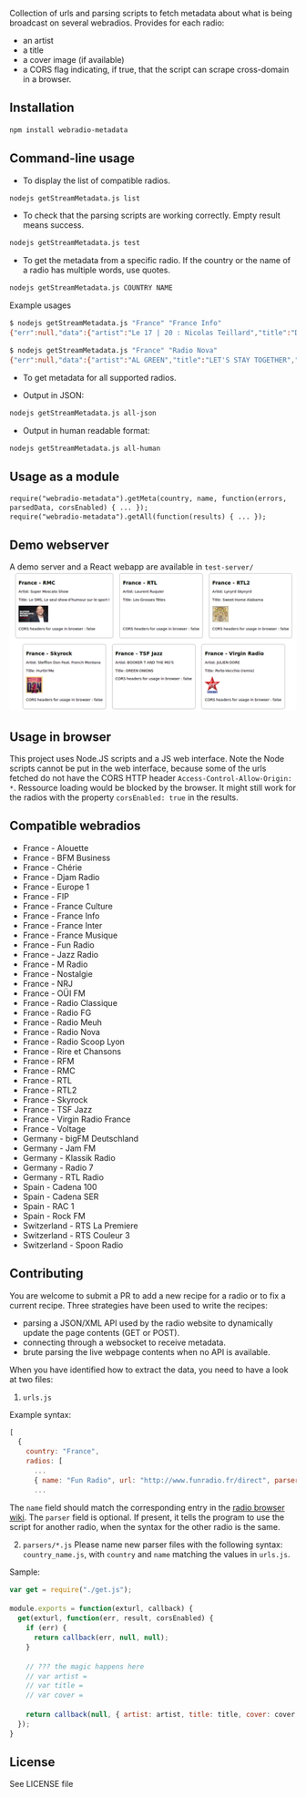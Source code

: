 Collection of urls and parsing scripts to fetch metadata about what is being broadcast on several webradios. Provides for each radio:
* an artist
* a title
* a cover image (if available)
* a CORS flag indicating, if true, that the script can scrape cross-domain in a browser.

## Installation
```sh
npm install webradio-metadata
```

## Command-line usage
* To display the list of compatible radios.
```sh
nodejs getStreamMetadata.js list
```

* To check that the parsing scripts are working correctly. Empty result means success.
```sh
nodejs getStreamMetadata.js test
```

* To get the metadata from a specific radio. If the country or the name of a radio has multiple words, use quotes.
```sh
nodejs getStreamMetadata.js COUNTRY NAME
```
Example usages
```sh
$ nodejs getStreamMetadata.js "France" "France Info"
{"err":null,"data":{"artist":"Le 17 | 20 : Nicolas Teillard","title":"Droit à l'erreur - Guillaume Poitrinal"},"corsEnabled":false}
```
```sh
$ nodejs getStreamMetadata.js "France" "Radio Nova"
{"err":null,"data":{"artist":"AL GREEN","title":"LET'S STAY TOGETHER","cover":"https://nova.fr/sites/default/files/CQCT/2017-07/al-green-lets-stay-together-2893.jpeg"},"corsEnabled":true}
```

* To get metadata for all supported radios.
- Output in JSON:
```sh
nodejs getStreamMetadata.js all-json
```
- Output in human readable format:
```sh
nodejs getStreamMetadata.js all-human
```

## Usage as a module
```nodejs
require("webradio-metadata").getMeta(country, name, function(errors, parsedData, corsEnabled) { ... });
require("webradio-metadata").getAll(function(results) { ... });
```
## Demo webserver
A demo server and a React webapp are available in `test-server/`
![Demo webserver snapshot](test-server/res/web-interface.png)

## Usage in browser
This project uses Node.JS scripts and a JS web interface. Note the Node scripts cannot be put in the web interface, because some of the urls fetched do not have the CORS HTTP header ```Access-Control-Allow-Origin: *```. Ressource loading would be blocked by the browser. It might still work for the radios with the property ```corsEnabled: true``` in the results.

## Compatible webradios
* France - Alouette
* France - BFM Business
* France - Chérie
* France - Djam Radio
* France - Europe 1
* France - FIP
* France - France Culture
* France - France Info
* France - France Inter
* France - France Musique
* France - Fun Radio
* France - Jazz Radio
* France - M Radio
* France - Nostalgie
* France - NRJ
* France - OÜI FM
* France - Radio Classique
* France - Radio FG
* France - Radio Meuh
* France - Radio Nova
* France - Radio Scoop Lyon
* France - Rire et Chansons
* France - RFM
* France - RMC
* France - RTL
* France - RTL2
* France - Skyrock
* France - TSF Jazz
* France - Virgin Radio France
* France - Voltage
* Germany - bigFM Deutschland
* Germany - Jam FM
* Germany - Klassik Radio
* Germany - Radio 7
* Germany - RTL Radio
* Spain - Cadena 100
* Spain - Cadena SER
* Spain - RAC 1
* Spain - Rock FM
* Switzerland - RTS La Premiere
* Switzerland - RTS Couleur 3
* Switzerland - Spoon Radio

## Contributing
You are welcome to submit a PR to add a new recipe for a radio or to fix a current recipe.
Three strategies have been used to write the recipes:
* parsing a JSON/XML API used by the radio website to dynamically update the page contents (GET or POST).
* connecting through a websocket to receive metadata.
* brute parsing the live webpage contents when no API is available.

When you have identified how to extract the data, you need to have a look at two files:
1) ```urls.js```

Example syntax:
```javascript
[
  {
    country: "France",
    radios: [
      ...
      { name: "Fun Radio", url: "http://www.funradio.fr/direct", parser: "France_RTL2" },
      ...
```
The ```name``` field should match the corresponding entry in the [radio browser wiki](http://www.radio-browser.info/gui/#/).
The ```parser``` field is optional. If present, it tells the program to use the script for another radio, when the syntax for the other radio is the same.

2) ```parsers/*.js```
Please name new parser files with the following syntax: ```country_name.js```, with ```country``` and ```name``` matching the values in ```urls.js```.

Sample:
```javascript
var get = require("./get.js");

module.exports = function(exturl, callback) {
  get(exturl, function(err, result, corsEnabled) {
    if (err) {
      return callback(err, null, null);
    }

    // ??? the magic happens here
    // var artist =
    // var title =
    // var cover =

    return callback(null, { artist: artist, title: title, cover: cover }, corsEnabled);
  });
}
```

## License
See LICENSE file
